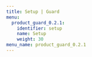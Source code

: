 ```yaml
---
title: Setup | Guard
menu:
  product_guard_0.2.1:
    identifier: setup
    name: Setup
    weight: 30
menu_name: product_guard_0.2.1
---
```


